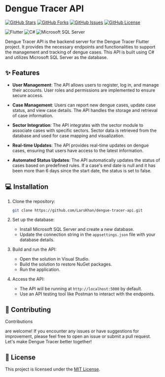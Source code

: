 # Dengue Tracer API

[![GitHub Stars](https://img.shields.io/github/stars/LarsKhan/dengue-tracer-api.svg?style=flat-square&logo=github)](https://github.com/LarsKhan/dengue-tracer-api/stargazers)
[![GitHub Forks](https://img.shields.io/github/forks/LarsKhan/dengue-tracer-api.svg?style=flat-square&logo=github)](https://github.com/LarsKhan/dengue-tracer-api/network/members)
[![GitHub Issues](https://img.shields.io/github/issues/LarsKhan/dengue-tracer-api.svg?style=flat-square&logo=github)](https://github.com/LarsKhan/dengue-tracer-api/issues)
[![GitHub License](https://img.shields.io/github/license/LarsKhan/dengue-tracer-api.svg?style=flat-square&logo=github)](https://github.com/LarsKhan/dengue-tracer-api/blob/main/LICENSE)


![Flutter](https://img.shields.io/badge/Framework-Flutter-blue?style=flat-square&logo=flutter)
![C#](https://img.shields.io/badge/Language-C%23-brightgreen?style=flat-square&logo=c-sharp)
![Microsoft SQL Server](https://img.shields.io/badge/Database-SQL%20Server-lightgrey?style=flat-square&logo=microsoft-sql-server)

Dengue Tracer API is the backend server for the Dengue Tracer Flutter project. It provides the necessary endpoints and functionalities to support the management and tracking of dengue cases. This API is built using C# and utilizes Microsoft SQL Server as the database.

## :sparkles: Features

- **User Management**: The API allows users to register, log in, and manage their accounts. User roles and permissions are implemented to ensure secure access.

- **Case Management**: Users can report new dengue cases, update case status, and view case details. The API handles the storage and retrieval of case information.

- **Sector Integration**: The API integrates with the sector module to associate cases with specific sectors. Sector data is retrieved from the database and used for case mapping and visualization.

- **Real-time Updates**: The API provides real-time updates on dengue cases, ensuring that users have access to the latest information.

- **Automated Status Updates**: The API automatically updates the status of cases based on predefined rules. If a case's end date is null and it has been more than 6 days since the start date, the status is set to false.

## :computer: Installation

1. Clone the repository:

   ```bash
   git clone https://github.com/LarsKhan/dengue-tracer-api.git
   ```

2. Set up the database:

   - Install Microsoft SQL Server and create a new database.
   - Update the connection string in the `appsettings.json` file with your database details.

3. Build and run the API:

   - Open the solution in Visual Studio.
   - Build the solution to restore NuGet packages.
   - Run the application.

4. Access the API:

   - The API will be running at `http://localhost:5000` by default.
   - Use an API testing tool like Postman to interact with the endpoints.

## :rocket: Contributing

Contributions

 are welcome! If you encounter any issues or have suggestions for improvement, please feel free to open an issue or submit a pull request. Let's make Dengue Tracer better together!

## :page_facing_up: License

This project is licensed under the [MIT License](https://github.com/LarsKhan/dengue-tracer-api/blob/main/LICENSE).
